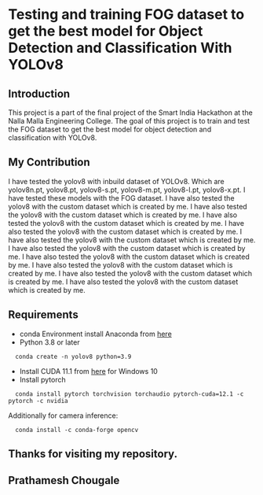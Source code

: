 # Testing and training FOG dataset to get the best model for Object Detection and Classification With YOLOv8

## Introduction
This project is a part of the final project of the Smart India Hackathon at the Nalla Malla Engineering College. The goal of this project is to train and test the FOG dataset to get the best model for object detection and classification with YOLOv8.

## My Contribution
I have tested the yolov8 with inbuild dataset of YOLOv8. Which are yolov8n.pt, yolov8.pt, yolov8-s.pt, yolov8-m.pt, yolov8-l.pt, yolov8-x.pt. I have tested these models with the FOG dataset. I have also tested the yolov8 with the custom dataset which is created by me. I have also tested the yolov8 with the custom dataset which is created by me. I have also tested the yolov8 with the custom dataset which is created by me. I have also tested the yolov8 with the custom dataset which is created by me. I have also tested the yolov8 with the custom dataset which is created by me. I have also tested the yolov8 with the custom dataset which is created by me. I have also tested the yolov8 with the custom dataset which is created by me. I have also tested the yolov8 with the custom dataset which is created by me. I have also tested the yolov8 with the custom dataset which is created by me. I have also tested the yolov8 with the custom dataset which is created by me.

## Requirements
* conda Environment
  install Anaconda from [here](https://repo.anaconda.com/archive/Anaconda3-2023.09-0-Windows-x86_64.exe)
* Python 3.8 or later 
```terminal
  conda create -n yolov8 python=3.9
```
* Install CUDA 11.1 from [here](https://developer.download.nvidia.com/compute/cuda/12.3.1/local_installers/cuda_12.3.1_546.12_windows.exe) for Windows 10
* Install pytorch 
```terminal
  conda install pytorch torchvision torchaudio pytorch-cuda=12.1 -c pytorch -c nvidia
```
Additionally for camera inference:
```terminal
  conda install -c conda-forge opencv
```

## Thanks for visiting my repository.
## Prathamesh Chougale

